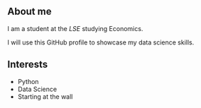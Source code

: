 ## About me
I am a student at the _LSE_ studying Economics.

I will use this GitHub profile to showcase my data science skills.

## Interests 
- Python 
- Data Science
- Starting at the wall
